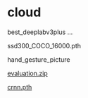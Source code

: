 # cloud

best_deeplabv3plus ...

ssd300_COCO_16000.pth

hand_gesture_picture

[evaluation.zip](https://drive.google.com/file/d/1dTI0ipu14Q1uuK4s4z32DqbqF3dJPdkk/view?usp=sharing)

[crnn.pth](https://uc7ee926613b584860003b76c917.dl.dropboxusercontent.com/cd/0/get/CEcIpriCXd-s5EGlUxWSpnezpuZwX6uJJLPbyZKOPUK5BEbG9NaqGNzH6oxO3bRls3Jjnj57xo-XIBq8U29j_n8L-kubOKcE6HnJCZr4UjJ9a_NcroLlGchRe_fHCbLEbaWvSaWkJiqYWn-JrkLUP3Dh/file?_download_id=464890082626761366668451343937846166114366777826962606430981966&_notify_domain=www.dropbox.com&dl=1)
